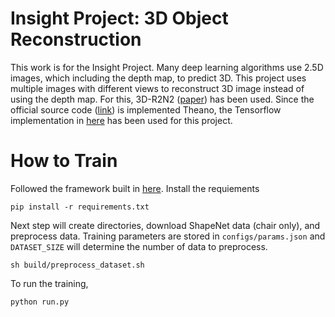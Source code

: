 # Insight Project: 3D Object Reconstruction
This work is for the Insight Project. Many deep learning algorithms use 2.5D images, which including the depth map, to predict 3D. This project uses multiple images with different views to reconstruct 3D image instead of using the depth map. For this, 3D-R2N2 ([paper](http://arxiv.org/abs/1604.00449)) has been used. 
Since the official source code ([link](https://github.com/chrischoy/3D-R2N2.git)) is implemented Theano, the Tensorflow implementation in [here](https://github.com/micmelesse/3D-reconstruction-with-Neural-Networks.git) has been used for this project. 

# How to Train
Followed the framework built in [here](https://github.com/micmelesse/3D-reconstruction-with-Neural-Networks.git). 
Install the requiements
```
pip install -r requirements.txt
```
Next step will create directories, download ShapeNet data (chair only), and preprocess data. Training parameters are stored in `configs/params.json` and `DATASET_SIZE` will determine the number of data to preprocess. 
```
sh build/preprocess_dataset.sh
```
To run the training,
```
python run.py

```
